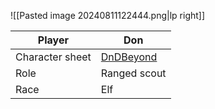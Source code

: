 ![[Pasted image 20240811122444.png|lp right]]

| Player          | Don                                                         |
| --------------- | ----------------------------------------------------------- |
| Character sheet | [DnDBeyond](https://www.dndbeyond.com/characters/122789632) |
| Role            | Ranged scout                                                |
| Race            | Elf                                                         |

